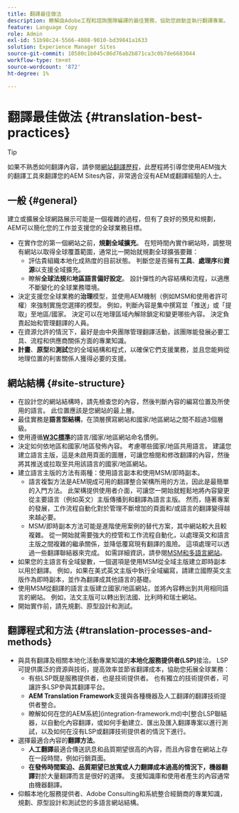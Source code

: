 ```yaml
---
title: 翻譯最佳做法
description: 瞭解由Adobe工程和諮詢團隊編譯的最佳實務，協助您啟動並執行翻譯專案。
feature: Language Copy
role: Admin
exl-id: 51b98c24-5566-4088-9010-bd39841a1633
solution: Experience Manager Sites
source-git-commit: 10580c1b045c86d76ab2b871ca3c0b7de6683044
workflow-type: tm+mt
source-wordcount: '872'
ht-degree: 1%

---
```


# 翻譯最佳做法 {#translation-best-practices}

>[!TIP]
>
>如果不熟悉如何翻譯內容，請參閱[網站翻譯歷程](/help/journey-sites/translation/overview.md)，此歷程將引導您使用AEM強大的翻譯工具來翻譯您的AEM Sites內容，非常適合沒有AEM或翻譯經驗的人士。

## 一般 {#general}

建立或擴展全球網路展示可能是一個複雜的過程，但有了良好的預見和規劃，AEM可以簡化您的工作並支援您的全球業務目標。

* 在實作您的第一個網站之前，**規劃全域擴充**。 在短時間內實作網站時，調整現有網站以取得全球覆蓋範圍，通常比一開始就規劃全球擴張要難：
   * 評估貴組織本地化成熟度的目前狀態。 判斷您是否擁有&#x200B;**工具**、**處理序**&#x200B;和&#x200B;**資源**&#x200B;以支援全域擴充。
   * 瞭解&#x200B;**全球法規**&#x200B;和&#x200B;**地區語言偏好設定**。 設計彈性的內容結構和流程，以適應不斷變化的全球業務環境。
* 決定支援您全球業務的&#x200B;**治理**&#x200B;模型，並使用AEM機制（例如MSM和使用者許可權）來強制實施您選擇的模型。 例如，判斷內容是集中撰寫並「推送」或「提取」至地區/國家。 決定可以在地理區域內解除鎖定和變更哪些內容。 決定負責起始和管理翻譯的人員。
* 在資源允許的情況下，最好是由中央團隊管理翻譯活動，該團隊能發展必要工具、流程和供應商關係方面的專業知識。
* **計畫**、**原型**&#x200B;和&#x200B;**測試**&#x200B;您的全域結構和程式，以確保它們支援業務，並且您能夠從地理位置的利害關係人獲得必要的支援。

## 網站結構 {#site-structure}

* 在設計您的網站結構時，請先檢查您的內容，然後判斷內容的編寫位置及所使用的語言。 此位置應該是您網站的最上層。
* 最佳實務是&#x200B;**語言型結構**，在頂層撰寫網站和國家/地區網站之間不超過3個層級。
* 使用遵循&#x200B;**[W3C標準](/help/sites-cloud/authoring/page-editor/accessible-content.md)**&#x200B;的語言/國家/地區網站命名慣例。
* 決定如何依地區和國家/地區發佈內容。 考慮哪些國家/地區共用語言。 建議您建立語言主版，這是未啟用頁面的圖層，可讓您檢閱和修改翻譯的內容，然後將其推送或拉取至共用該語言的國家/地區網站。
* 建立語言主版的方法有兩種：使用語言副本和使用MSM/即時副本。
   * 語言複製方法是AEM現成可用的翻譯整合架構所用的方法，因此是最簡單的入門方法。 此架構提供使用者介面，可讓您一開始就輕鬆地將內容變更從主要語言（例如英文）主版傳播到和翻譯為語言主版。 然而，隨著專案的發展，工作流程自動化對於管理不斷增加的頁面和/或語言的翻譯變得越來越必要。
   * MSM/即時副本方法可能是進階使用案例的替代方案，其中網站較大且較複雜。 從一開始就需要強大的控管和工作流程自動化，以處理英文和語言主版之間複雜的繼承關係，並降低覆寫現有翻譯的風險。 這項處理可以透過一些翻譯聯結器來完成。 如需詳細資訊，請參閱[MSM和多語言網站](/help/sites-cloud/administering/msm/best-practices.md#msm-and-multilingual-websites)。
* 如果您的主語言有全域變數，一個選項是使用MSM從全域主版建立即時副本以用於翻譯。 例如，如果在美式英文主版中執行全域編寫，請建立國際英文主版作為即時副本，並作為翻譯成其他語言的基礎。
* 使用MSM從翻譯的語言主版建立國家/地區網站，並將內容轉出到共用相同語言的網站。 例如，法文主版可以轉出到法國、比利時和瑞士網站。
* 開始實作前，請先規劃、原型設計和測試。

## 翻譯程式和方法 {#translation-processes-and-methods}

* 與具有翻譯及相關本地化活動專業知識的&#x200B;**本地化服務提供者(LSP)**&#x200B;接洽。 LSP可提供廣泛的資源與技術，提高效率並節省翻譯成本，協助您拓展全球業務：
   * 有些LSP既是服務提供者，也是技術提供者。 也有獨立的技術提供者，可讓許多LSP參與其翻譯平台。
   * **AEM Translation Framework**&#x200B;支援與各種機器及人工翻譯的翻譯技術提供者整合。
   * 瞭解如何在您的AEM系統](integration-framework.md)中[整合LSP聯結器，以自動化內容翻譯，或如何手動建立、匯出及匯入翻譯專案以進行測試，以及如何在沒有LSP或翻譯技術提供者的情況下進行。
* 選擇最適合內容的&#x200B;**翻譯方法**。
   * **人工翻譯**&#x200B;最適合傳送訊息和品質期望很高的內容，而且內容會在網站上存在一段時間，例如行銷頁面。
   * **在發佈時間緊迫、品質期望已放寬或人力翻譯成本過高的情況下，機器翻譯**&#x200B;對於大量翻譯而言是很好的選擇。 支援知識庫和使用者產生的內容通常由機器翻譯。
* 仰賴本地化服務提供者、Adobe Consulting和系統整合經銷商的專業知識，規劃、原型設計和測試您的多語言網站結構。
